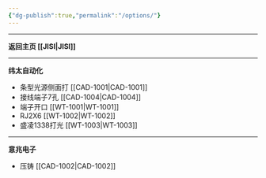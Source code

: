 ```yaml
---
{"dg-publish":true,"permalink":"/options/"}
---
```



---

**返回主页 [[JISI\|JISI]]**

---
**纬太自动化**
- 条型光源侧面打 [[CAD-1001\|CAD-1001]] 
- 接线端子7孔 [[CAD-1004\|CAD-1004]] 
- 端子开口 [[WT-1001\|WT-1001]]
- RJ2X6 [[WT-1002\|WT-1002]]
- 盛凌1338打光 [[WT-1003\|WT-1003]]

---
**意兆电子**
- 压铸 [[CAD-1002\|CAD-1002]] 